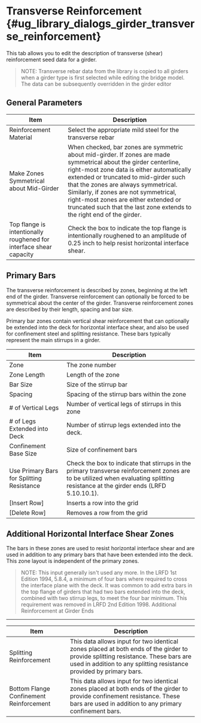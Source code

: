 Transverse Reinforcement {#ug_library_dialogs_girder_transverse_reinforcement}
==============================================
This tab allows you to edit the description of transverse (shear) reinforcement seed data for a girder. 

> NOTE: Transverse rebar data from the library is copied to all girders when a girder type is first selected while editing the bridge model. The data can be subsequently overridden in the girder editor

General Parameters
------------------

Item  | Description
------|-------------
Reinforcement Material | Select the appropriate mild steel for the transverse rebar
Make Zones Symmetrical about Mid-Girder | When checked, bar zones are symmetric about mid-girder. If zones are made symmetrical about the girder centerline, right-most zone data is either automatically extended or truncated to mid-girder such that the zones are always symmetrical. Similarly, if zones are not symmetrical, right-most zones are either extended or truncated such that the last zone extends to the right end of the girder.
Top flange is intentionally roughened for interface shear capacity | Check the box to indicate the top flange is intentionally roughened to an amplitude of 0.25 inch to help resist horizontal interface shear. 

Primary Bars
------------------
The transverse reinforcement is described by zones, beginning at the left end of the girder. Transverse reinforcement can optionally be forced to be symmetrical about the center of the girder. Transverse reinforcement zones are described by their length, spacing and bar size.

Primary bar zones contain vertical shear reinforcement that can optionally be extended into the deck for horizontal interface shear, and also be used for confinement steel and splitting resistance. These bars typically represent the main stirrups in a girder.

Item | Description 
-----|------------
Zone | The zone number
Zone Length | Length of the zone
Bar Size | Size of the stirrup bar
Spacing | Spacing of the stirrup bars within the zone
\# of Vertical Legs | Number of vertical legs of stirrups in this zone
\# of Legs Extended into Deck | Number of stirrup legs extended into the deck.
Confinement Base Size | Size of confinement bars
Use Primary Bars for Splitting Resistance | Check the box to indicate that stirrups in the primary transverse reinforcement zones are to be utilized when evaluating splitting resistance at the girder ends (LRFD 5.10.10.1).
[Insert Row] | Inserts a row into the grid
[Delete Row] | Removes a row from the grid


Additional Horizontal Interface Shear Zones
---------------------------------------------
The bars in these zones are used to resist horizontal interface shear and are used in addition to any primary bars that have been extended into the deck. This zone layout is independent of the primary zones.

> NOTE: This input generally isn't used any more. In the LRFD 1st Edition 1994, 5.8.4, a minimum of four bars where required to cross the interface plane with the deck. It was common to add extra bars in the top flange of girders that had two bars extended into the deck, combined with two stirrup legs, to meet the four bar minimum. This requirement was removed in LRFD 2nd Edition 1998.
Additional Reinforcement at Girder Ends
----------------------------------------

Item | Description 
-----|----------
Splitting Reinforcement | This data allows input for two identical zones placed at both ends of the girder to provide splitting resistance. These bars are used in addition to any splitting resistance provided by primary bars.
Bottom Flange Confinement Reinforcement | This data allows input for two identical zones placed at both ends of the girder to provide confinement resistance. These bars are used in addition to any primary confinement bars.

